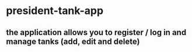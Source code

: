 # president-tank-app

## the application allows you to register / log in and manage tanks (add, edit and delete)
